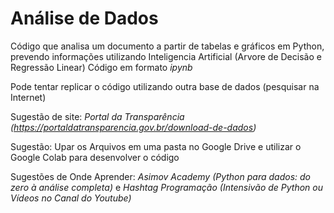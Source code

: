 # Análise de Dados
Código que analisa um documento a partir de tabelas e gráficos em Python, prevendo informações utilizando Inteligencia Artificial (Arvore de Decisão e Regressão Linear)
Código em formato *ipynb*

Pode tentar replicar o código utilizando outra base de dados (pesquisar na Internet)

Sugestão de site: *Portal da Transparência (https://portaldatransparencia.gov.br/download-de-dados)*

Sugestão: Upar os Arquivos em uma pasta no Google Drive e utilizar o Google Colab para desenvolver o código

Sugestões de Onde Aprender: *Asimov Academy (Python para dados: do zero à análise completa)* 
e *Hashtag Programação (Intensivão de Python ou Vídeos no Canal do Youtube)*
